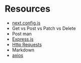 # Resources
 - [next.config.js](https://nextjs.org/docs/api-reference/next.config.js/introduction)
 - Get vs Post vs Patch vs Delete
 - Post man
 - [Express.js](https://expressjs.com/zh-tw/)
 - [Http Requests](https://developer.mozilla.org/zh-TW/docs/Web/HTTP/Methods)
 - Markdown
 - [axios](https://github.com/axios/axios)
 
